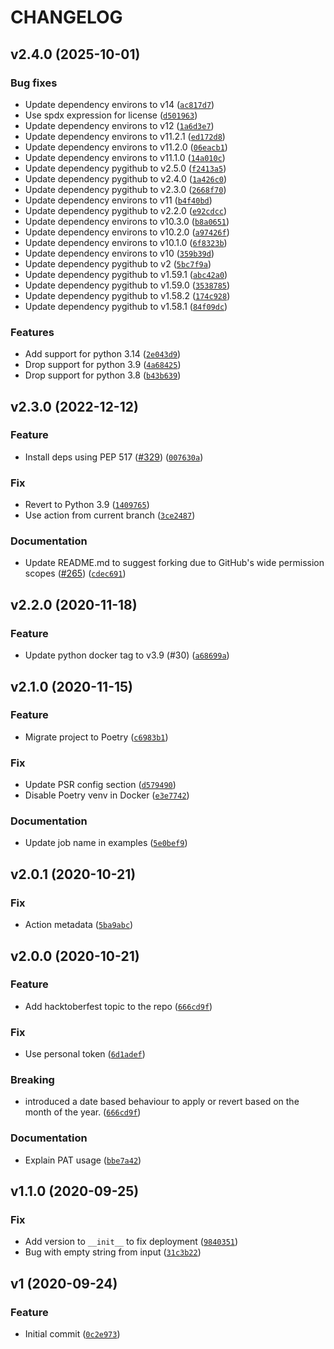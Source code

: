 # CHANGELOG

## v2.4.0 (2025-10-01)

### Bug fixes

- Update dependency environs to v14 ([`ac817d7`](https://github.com/browniebroke/hacktoberfest-labeler-action/commit/ac817d7ff60d2a66999aca1fca137891cee31f67))
- Use spdx expression for license ([`d501963`](https://github.com/browniebroke/hacktoberfest-labeler-action/commit/d501963ce169e3f1f8e8145e1b1f0e20b70e2a25))
- Update dependency environs to v12 ([`1a6d3e7`](https://github.com/browniebroke/hacktoberfest-labeler-action/commit/1a6d3e786a4dcdaaea56b6a6eef4d557c81fa859))
- Update dependency environs to v11.2.1 ([`ed172d8`](https://github.com/browniebroke/hacktoberfest-labeler-action/commit/ed172d8f870a93d0b84947138cb09d24c4e8a5ae))
- Update dependency environs to v11.2.0 ([`06eacb1`](https://github.com/browniebroke/hacktoberfest-labeler-action/commit/06eacb1c59768f2d2a1910a62718dcf027cf9427))
- Update dependency environs to v11.1.0 ([`14a010c`](https://github.com/browniebroke/hacktoberfest-labeler-action/commit/14a010c24cce338484589bc2fa6a6f6d56cab88c))
- Update dependency pygithub to v2.5.0 ([`f2413a5`](https://github.com/browniebroke/hacktoberfest-labeler-action/commit/f2413a53f688b689aa71ae267f14393f27b62031))
- Update dependency pygithub to v2.4.0 ([`1a426c0`](https://github.com/browniebroke/hacktoberfest-labeler-action/commit/1a426c010e2f9817955d55ef4af1e0abf82ad4f2))
- Update dependency pygithub to v2.3.0 ([`2668f70`](https://github.com/browniebroke/hacktoberfest-labeler-action/commit/2668f70ca9e870fd00ce5ac7b87e5783943fc8f0))
- Update dependency environs to v11 ([`b4f40bd`](https://github.com/browniebroke/hacktoberfest-labeler-action/commit/b4f40bda9866cdad630c87af4f65aab0f3dd1895))
- Update dependency pygithub to v2.2.0 ([`e92cdcc`](https://github.com/browniebroke/hacktoberfest-labeler-action/commit/e92cdcc6f8fae86bbfc90e42d741cd3889142f16))
- Update dependency environs to v10.3.0 ([`b8a0651`](https://github.com/browniebroke/hacktoberfest-labeler-action/commit/b8a0651b7ab2acb52cb6c7865ea3bef055cfde64))
- Update dependency environs to v10.2.0 ([`a97426f`](https://github.com/browniebroke/hacktoberfest-labeler-action/commit/a97426f03be22a2e2a807b4490ea3f42e8c21b9a))
- Update dependency environs to v10.1.0 ([`6f8323b`](https://github.com/browniebroke/hacktoberfest-labeler-action/commit/6f8323b581d8681db08b412b038ae0b2f9dc7fc1))
- Update dependency environs to v10 ([`359b39d`](https://github.com/browniebroke/hacktoberfest-labeler-action/commit/359b39d2f1b61e1b52c7df5cc6ef50f2c44b458a))
- Update dependency pygithub to v2 ([`5bc7f9a`](https://github.com/browniebroke/hacktoberfest-labeler-action/commit/5bc7f9a5769c6c7d6dc66e127dd9807e52690f2f))
- Update dependency pygithub to v1.59.1 ([`abc42a0`](https://github.com/browniebroke/hacktoberfest-labeler-action/commit/abc42a0ba1718bfa9bfb9e55b2e99c969a275359))
- Update dependency pygithub to v1.59.0 ([`3538785`](https://github.com/browniebroke/hacktoberfest-labeler-action/commit/3538785b4d957be0f86dc779d1e845fc9fd8f794))
- Update dependency pygithub to v1.58.2 ([`174c928`](https://github.com/browniebroke/hacktoberfest-labeler-action/commit/174c92804b644e6d6a6aba93c87046a7d9f3030f))
- Update dependency pygithub to v1.58.1 ([`84f09dc`](https://github.com/browniebroke/hacktoberfest-labeler-action/commit/84f09dc3453a5fadf71a4c0130080f2e8053d871))

### Features

- Add support for python 3.14 ([`2e043d9`](https://github.com/browniebroke/hacktoberfest-labeler-action/commit/2e043d9ebe061cbd567b3e11e4809a4ec404a624))
- Drop support for python 3.9 ([`4a68425`](https://github.com/browniebroke/hacktoberfest-labeler-action/commit/4a68425553315c0c561a00e494c8088a4d27a2a6))
- Drop support for python 3.8 ([`b43b639`](https://github.com/browniebroke/hacktoberfest-labeler-action/commit/b43b6395e94c5df82ab203192902c9bde24fd061))

## v2.3.0 (2022-12-12)

### Feature

- Install deps using PEP 517 ([#329](https://github.com/browniebroke/hacktoberfest-labeler-action/issues/329)) ([`007630a`](https://github.com/browniebroke/hacktoberfest-labeler-action/commit/007630abc8953a408822be2c3dd36b8f1cd01dc2))

### Fix

- Revert to Python 3.9 ([`1409765`](https://github.com/browniebroke/hacktoberfest-labeler-action/commit/1409765bb807e2a02e511815d538910c6e6dd222))
- Use action from current branch ([`3ce2487`](https://github.com/browniebroke/hacktoberfest-labeler-action/commit/3ce2487dd0aaccdc30bd39fe2b433059e449349b))

### Documentation

- Update README.md to suggest forking due to GitHub's wide permission scopes ([#265](https://github.com/browniebroke/hacktoberfest-labeler-action/issues/265)) ([`cdec691`](https://github.com/browniebroke/hacktoberfest-labeler-action/commit/cdec69185fc02b23e5d5df75893494d35077a29d))

## v2.2.0 (2020-11-18)

### Feature

- Update python docker tag to v3.9 (#30) ([`a68699a`](https://github.com/browniebroke/hacktoberfest-labeler-action/commit/a68699a9059d005e1b34dbf4e6e4784329b7b091))

## v2.1.0 (2020-11-15)

### Feature

- Migrate project to Poetry ([`c6983b1`](https://github.com/browniebroke/hacktoberfest-labeler-action/commit/c6983b1b2045cf19aabf0a47c385cbef9e55eb3f))

### Fix

- Update PSR config section ([`d579490`](https://github.com/browniebroke/hacktoberfest-labeler-action/commit/d5794900a4baf8a5d96a67ecb2cd7e0135c64c23))
- Disable Poetry venv in Docker ([`e3e7742`](https://github.com/browniebroke/hacktoberfest-labeler-action/commit/e3e774253a3b7132de018428c20d3abbe7176cd8))

### Documentation

- Update job name in examples ([`5e0bef9`](https://github.com/browniebroke/hacktoberfest-labeler-action/commit/5e0bef97e9215f0cd073fc80ba515c9650399100))

## v2.0.1 (2020-10-21)

### Fix

- Action metadata ([`5ba9abc`](https://github.com/browniebroke/hacktoberfest-labeler-action/commit/5ba9abcd67b664b3344296f49127059a0275d98e))

## v2.0.0 (2020-10-21)

### Feature

- Add hacktoberfest topic to the repo ([`666cd9f`](https://github.com/browniebroke/hacktoberfest-labeler-action/commit/666cd9faf9afb208f229b25ef3b999360d1bf6d5))

### Fix

- Use personal token ([`6d1adef`](https://github.com/browniebroke/hacktoberfest-labeler-action/commit/6d1adef42353c74bce9e86cc2dcd2464f527aa3b))

### Breaking

- introduced a date based behaviour to apply or revert based on the month of the year. ([`666cd9f`](https://github.com/browniebroke/hacktoberfest-labeler-action/commit/666cd9faf9afb208f229b25ef3b999360d1bf6d5))

### Documentation

- Explain PAT usage ([`bbe7a42`](https://github.com/browniebroke/hacktoberfest-labeler-action/commit/bbe7a426f48e2eeb05e050a75f8c32dd387032bc))

## v1.1.0 (2020-09-25)

### Fix

- Add version to `__init__` to fix deployment ([`9840351`](https://github.com/browniebroke/hacktoberfest-labeler-action/commit/984035145b8bea9e14fbd3036820a4eb57d119cf))
- Bug with empty string from input ([`31c3b22`](https://github.com/browniebroke/hacktoberfest-labeler-action/commit/31c3b22fe60b6e23c632a5f282d0b5289b6f208c))

## v1 (2020-09-24)

### Feature

- Initial commit ([`0c2e973`](https://github.com/browniebroke/hacktoberfest-labeler-action/commit/0c2e973a28cc6a0a357ce4107215bbad3c3c8e61))
